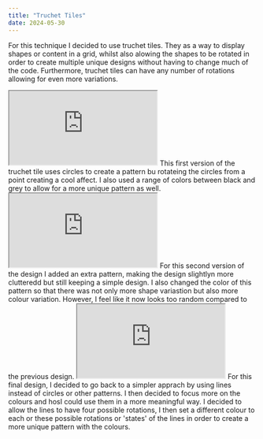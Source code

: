 ```yaml
---
title: "Truchet Tiles"
date: 2024-05-30
---
```

For this technique I decided to use truchet tiles. They as a way to display shapes or content in a grid, whilst also alowing the shapes to be rotated in order to create multiple unique designs without having to change much of the code. Furthermore, truchet tiles can have any number of rotations allowing for even more variations.
<iframe src="https://editor.p5js.org/lolalolabob/full/9y7zIa8Mn"></iframe>
This first version of the truchet tile uses circles to create a pattern bu rotateing the circles from a point creating a cool affect. I also used a range of colors between black and grey to allow for a more unique pattern as well.
<iframe src="https://editor.p5js.org/lolalolabob/full/2queKES1E"></iframe>
For this second version of the design I added an extra pattern, making the design slightlyn more clutteredd but still keeping a simple design. I also changed the color of this pattern so that there was not only more shape variastion but also more colour variation. However, I feel like it now looks too random compared to the previous design.
<iframe src="https://editor.p5js.org/lolalolabob/full/6dM0gi94f"></iframe>
For this final design, I decided to go back to a simpler apprach by using lines instead of circles or other patterns. I then decided to focus more on the colours and hosI could use them in a more meaningful way. I decided to allow the lines to have four possible rotations, I then set a different colour to each or these possible rotations or 'states' of the lines in order to create a more unique pattern with the colours.
